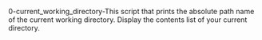 0-current_working_directory-This script that prints the absolute path name of the current working directory.
Display the contents list of your current directory.
